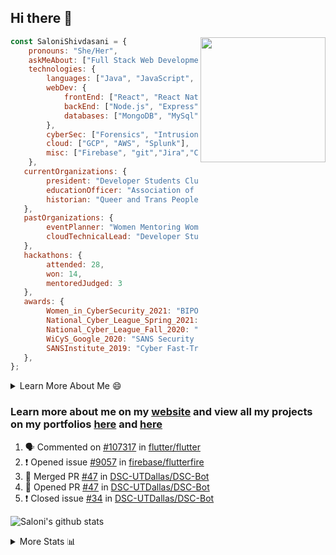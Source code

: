 ## Hi there 👋

<img align='right' src="https://storage.googleapis.com/saloni-shivdasani-resume/Saloni.png" width="200">

```javascript
const SaloniShivdasani = {
    pronouns: "She/Her",
    askMeAbout: ["Full Stack Web Development", "Cloud Computing", "Cyber Security"],
    technologies: {
        languages: ["Java", "JavaScript", "SQL", "Python", "C++", "BASH", "R"],
        webDev: {
            frontEnd: ["React", "React Native", "Electron"],
            backEnd: ["Node.js", "Express", "Flask"],
            databases: ["MongoDB", "MySql"],
        },
        cyberSec: ["Forensics", "Intrusion Detection", "Security Operations", "Network and Application Penetration Testing"],
        cloud: ["GCP", "AWS", "Splunk"],
        misc: ["Firebase", "git","Jira","Confluence"]
    },
   currentOrganizations: {
        president: "Developer Students Club, UTD",
        educationOfficer: "Association of Computer Machinery, UTD",
        historian: "Queer and Trans People of Color, UTD",
   },
   pastOrganizations: {
        eventPlanner: "Women Mentoring Women in Engineering, UTD",
        cloudTechnicalLead: "Developer Students Club, UTD",
   },
   hackathons: {
        attended: 28,
        won: 14,
        mentoredJudged: 3
   },
   awards: {
        Women_in_CyberSecurity_2021: "BIPOC Fellowship Award",
        National_Cyber_League_Spring_2021: "Gold Bracket Competitor - Top 15% nationally",
        National_Cyber_League_Fall_2020: "Gold Bracket Competitor - Top 15% nationally",
        WiCyS_Google_2020: "SANS Security Training Scholarship",
        SANSInstitute_2019: "Cyber Fast-Track Game Quarter-Finalist",
   },
};
```

<!--START_SECTION:table-->
<details>

<summary>Learn More About Me 😄 </summary>

I am a senior at The University of Texas at Dallas, and I am currently majoring in Software Engineering with a concentration in Information Assurance. I am interested and have experience in full stack development, cloud computing, and cybersecurity. I hope to find opportunities where I can gain exposure to algorithm and project design. My ultimate aim is to develop futuristic products for users because I am inspired by the impact of computing on society.

I have experience in full stack web development through my participation and awards in hackathons where I have learnt and used React, Node.js, Express, MongoDB, Flask, NLTK, and React Native along with GIT, GCP, and Firebase. Last semester, I was also responsible for backend development for a project at a local NGO where I created a REST API using Node.js, Express, MongoDB and SQL and hosted it on servers using GCP. 

From my coursework and local competitions, I have skills in algorithms and data structures in Java, database management using SQL and machine learning using Python and R. I have also been a quarter-finalist in a national cybersecurity completion hosted by the SANS institute.

I am also actively involved in campus organization where I am the cloud technical lead for Developer Student Club, Mentor and Education Officer for Association of Computing Machinery, event planner for Women Mentoring Women in Engineering and IT Committee member for IEEE.

</details>

<!--END_SECTION:table-->

### Learn more about me on my [website](https://www.saloni-shivdasani.codes) and view all my projects on my portfolios [here](https://www.saloni-shivdasani.codes/projects) and  [here](http://devpost.com/SaloniS)

<!--START_SECTION:activity-->
1. 🗣 Commented on [#107317](https://github.com/flutter/flutter/issues/107317) in [flutter/flutter](https://github.com/flutter/flutter)
2. ❗️ Opened issue [#9057](https://github.com/firebase/flutterfire/issues/9057) in [firebase/flutterfire](https://github.com/firebase/flutterfire)
3. 🎉 Merged PR [#47](https://github.com/DSC-UTDallas/DSC-Bot/pull/47) in [DSC-UTDallas/DSC-Bot](https://github.com/DSC-UTDallas/DSC-Bot)
4. 💪 Opened PR [#47](https://github.com/DSC-UTDallas/DSC-Bot/pull/47) in [DSC-UTDallas/DSC-Bot](https://github.com/DSC-UTDallas/DSC-Bot)
5. ❗️ Closed issue [#34](https://github.com/DSC-UTDallas/DSC-Bot/issues/34) in [DSC-UTDallas/DSC-Bot](https://github.com/DSC-UTDallas/DSC-Bot)
<!--END_SECTION:activity-->

![Saloni's github stats](https://github-readme-stats.vercel.app/api?username=SaloniSS)

<!--START_SECTION:table-->
<details>

<summary>More Stats 📊 </summary>

<!--START_SECTION:waka-->
![Code Time](http://img.shields.io/badge/Code%20Time-1%2C272%20hrs%201%20min-blue)

![Lines of code](https://img.shields.io/badge/From%20Hello%20World%20I%27ve%20Written--1%20Million%20lines%20of%20code-blue)

**🐱 My GitHub Data** 

> 🏆 1 Contributions in the Year 2023
 > 
> 📦 589.8 kB Used in GitHub's Storage 
 > 
> 💼 Opted to Hire
 > 
> 📜 29 Public Repositories 
 > 
> 🔑 26 Private Repositories  
 > 
**I'm an Early 🐤** 

```text
🌞 Morning       67 commits       █████░░░░░░░░░░░░░░░░░░░░   23.02 % 
🌆 Daytime       83 commits       ███████░░░░░░░░░░░░░░░░░░   28.52 % 
🌃 Evening       81 commits       ███████░░░░░░░░░░░░░░░░░░   27.84 % 
🌙 Night         60 commits       █████░░░░░░░░░░░░░░░░░░░░   20.62 % 

```
📅 **I'm Most Productive on Sunday** 

```text
Monday          72 commits       ██████░░░░░░░░░░░░░░░░░░░   24.74 % 
Tuesday         56 commits       ████░░░░░░░░░░░░░░░░░░░░░   19.24 % 
Wednesday       21 commits       █░░░░░░░░░░░░░░░░░░░░░░░░   07.22 % 
Thursday        13 commits       █░░░░░░░░░░░░░░░░░░░░░░░░   04.47 % 
Friday          12 commits       █░░░░░░░░░░░░░░░░░░░░░░░░   04.12 % 
Saturday        36 commits       ███░░░░░░░░░░░░░░░░░░░░░░   12.37 % 
Sunday          81 commits       ███████░░░░░░░░░░░░░░░░░░   27.84 % 

```


📊 **This Week I Spent My Time On** 

```text
⌚︎ Time Zone: America/Chicago

💬 Programming Languages: 
JavaScript               3 hrs 38 mins       ████████████░░░░░░░░░░░░░   51.02 % 
Other                    3 hrs 15 mins       ███████████░░░░░░░░░░░░░░   45.63 % 
JSON                     9 mins              ░░░░░░░░░░░░░░░░░░░░░░░░░   02.11 % 
Bash                     4 mins              ░░░░░░░░░░░░░░░░░░░░░░░░░   00.99 % 
Git Config               1 min               ░░░░░░░░░░░░░░░░░░░░░░░░░   00.25 % 

```

**I Mostly Code in JavaScript** 

```text
JavaScript               28 repos            ███████████░░░░░░░░░░░░░░   45.90 % 
Java                     11 repos            ████░░░░░░░░░░░░░░░░░░░░░   18.03 % 
Python                   8 repos             ███░░░░░░░░░░░░░░░░░░░░░░   13.11 % 
CSS                      3 repos             █░░░░░░░░░░░░░░░░░░░░░░░░   04.92 % 
TypeScript               3 repos             █░░░░░░░░░░░░░░░░░░░░░░░░   04.92 % 

```



 Last Updated on 09/02/2023 15:29:20 UTC
<!--END_SECTION:waka-->

<!--END_SECTION:table-->

<!--
**SaloniSS/SaloniSS** is a ✨ _special_ ✨ repository because its `README.md` (this file) appears on your GitHub profile.

Here are some ideas to get you started:

- 🔭 I’m currently working on ...
- 🌱 I’m currently learning ...
- 👯 I’m looking to collaborate on ...
- 🤔 I’m looking for help with ...
- 💬 Ask me about ...
- 📫 How to reach me: ...
- 😄 Pronouns: ...
- ⚡ Fun fact: ...
-->
